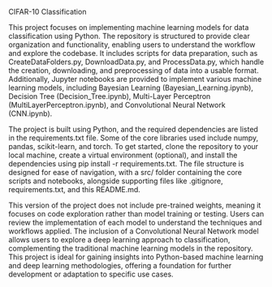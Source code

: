 CIFAR-10 Classification

This project focuses on implementing machine learning models for data classification using Python. The repository is structured to provide clear organization and functionality, enabling users to understand the workflow and explore the codebase. It includes scripts for data preparation, such as CreateDataFolders.py, DownloadData.py, and ProcessData.py, which handle the creation, downloading, and preprocessing of data into a usable format. Additionally, Jupyter notebooks are provided to implement various machine learning models, including Bayesian Learning (Bayesian_Learning.ipynb), Decision Tree (Decision_Tree.ipynb), Multi-Layer Perceptron (MultiLayerPerceptron.ipynb), and Convolutional Neural Network (CNN.ipynb).

The project is built using Python, and the required dependencies are listed in the requirements.txt file. Some of the core libraries used include numpy, pandas, scikit-learn, and torch. To get started, clone the repository to your local machine, create a virtual environment (optional), and install the dependencies using pip install -r requirements.txt. The file structure is designed for ease of navigation, with a src/ folder containing the core scripts and notebooks, alongside supporting files like .gitignore, requirements.txt, and this README.md.

This version of the project does not include pre-trained weights, meaning it focuses on code exploration rather than model training or testing. Users can review the implementation of each model to understand the techniques and workflows applied. The inclusion of a Convolutional Neural Network model allows users to explore a deep learning approach to classification, complementing the traditional machine learning models in the repository. This project is ideal for gaining insights into Python-based machine learning and deep learning methodologies, offering a foundation for further development or adaptation to specific use cases.
